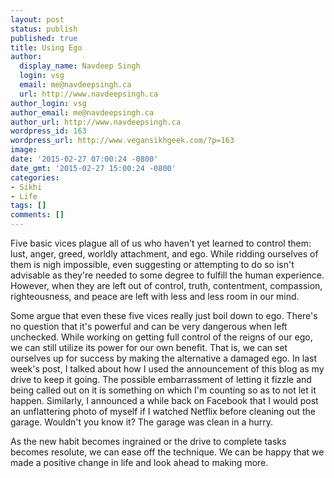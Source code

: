 ```yaml
---
layout: post
status: publish
published: true
title: Using Ego
author:
  display_name: Navdeep Singh
  login: vsg
  email: me@navdeepsingh.ca
  url: http://www.navdeepsingh.ca
author_login: vsg
author_email: me@navdeepsingh.ca
author_url: http://www.navdeepsingh.ca
wordpress_id: 163
wordpress_url: http://www.vegansikhgeek.com/?p=163
image: 
date: '2015-02-27 07:00:24 -0800'
date_gmt: '2015-02-27 15:00:24 -0800'
categories:
- Sikhi
- Life
tags: []
comments: []
---
```

<p>Five basic vices plague all of us who haven't yet learned to control them: lust, anger, greed, worldly attachment, and ego. While ridding ourselves of them is nigh impossible, even suggesting or attempting to do so isn't advisable as they're needed to some degree to fulfill the human experience. However, when they are left out of control, truth, contentment, compassion, righteousness, and peace are left with less and less room in our mind.</p>
<p>Some argue that even these five vices really just boil down to ego. There's no question that it's powerful and can be very dangerous when left unchecked. While working on getting full control of the reigns of our ego, we can still utilize its power for our own benefit. That is, we can set ourselves up for success by making the alternative a damaged ego. In last week's post, I talked about how I used the announcement of this blog as my drive to keep it going. The possible embarrassment of letting it fizzle and being called out on it is something on which I'm counting so as to not let it happen. Similarly, I announced a while back on Facebook that I would post an unflattering photo of myself if I watched Netflix before cleaning out the garage. Wouldn't you know it? The garage was clean in a hurry.</p>
<p>As the new habit becomes ingrained or the drive to complete tasks becomes resolute, we can ease off the technique. We can be happy that we made a positive change in life and look ahead to making more.</p>
